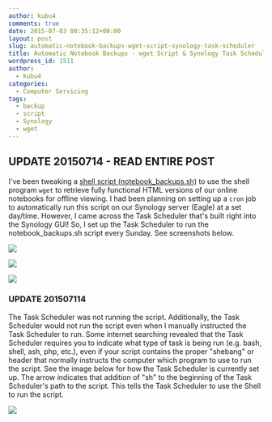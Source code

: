 ```yaml
---
author: kubu4
comments: true
date: 2015-07-03 00:35:12+00:00
layout: post
slug: automatic-notebook-backups-wget-script-synology-task-scheduler
title: Automatic Notebook Backups - wget Script & Synology Task Scheduler
wordpress_id: 1511
author:
  - kubu4
categories:
  - Computer Servicing
tags:
  - backup
  - script
  - Synology
  - wget
---
```


## UPDATE 20150714 - READ ENTIRE POST



I've been tweaking a [shell script (notebook_backups.sh)](https://github.com/sr320/LabDocs/blob/master/code/script-box/notebook_backups.sh) to use the shell program `wget` to retrieve fully functional HTML versions of our online notebooks for offline viewing. I had been planning on setting up a `cron` job to automatically run this script on our Synology server (Eagle) at a set day/time. However, I came across the Task Scheduler that's built right into the Synology GUI! So, I set up the Task Scheduler to run the notebook_backups.sh script every Sunday. See screenshots below.

[![](https://eagle.fish.washington.edu/Arabidopsis/Screenshot%202015-07-02%2016.04.10.png)](http://eagle.fish.washington.edu/Arabidopsis/Screenshot%202015-07-02%2016.04.10.png)



[![](https://eagle.fish.washington.edu/Arabidopsis/Screenshot%202015-07-02%2016.05.52.png)](http://eagle.fish.washington.edu/Arabidopsis/Screenshot%202015-07-02%2016.05.52.png)



[![](https://eagle.fish.washington.edu/Arabidopsis/Screenshot%202015-07-02%2016.06.51.png)](http://eagle.fish.washington.edu/Arabidopsis/Screenshot%202015-07-02%2016.06.51.png)





### UPDATE 201507114



The Task Scheduler was not running the script. Additionally, the Task Scheduler would not run the script even when I manually instructed the Task Scheduler to run. Some internet searching revealed that the Task Scheduler requires you to indicate what type of task is being run (e.g. bash, shell, ash, php, etc.), even if your script contains the proper "shebang" or header that normally instructs the computer which program to use to run the script. See the image below for how the Task Scheduler is currently set up. The arrow indicates that addition of "sh" to the beginning of the Task Scheduler's path to the script. This tells the Task Scheduler to use the Shell to run the script.



[![](https://eagle.fish.washington.edu/Arabidopsis/20150714_Syno_Task_Scheduler.jpg)](http://eagle.fish.washington.edu/Arabidopsis/20150714_Syno_Task_Scheduler.jpg)
